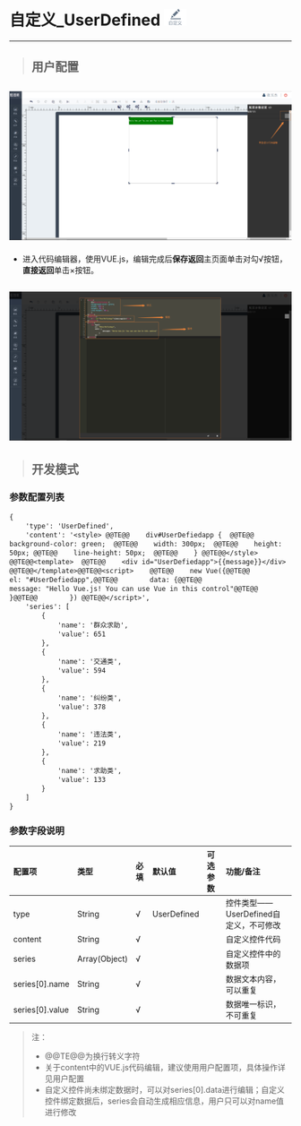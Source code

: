 # 自定义\_UserDefined ![](/assets/UserDefined.png)

---

> ## 用户配置

## ![](/assets/userdefined01.png)

* 进入代码编辑器，使用VUE.js，编辑完成后**保存返回**主页面单击对勾√按钮，**直接返回**单击×按钮。

## ![](/assets/userdefined02.png)

> ## 开发模式

### 参数配置列表

```
{
    'type': 'UserDefined',
    'content': '<style> @@TE@@    div#UserDefiedapp {  @@TE@@    background-color: green;  @@TE@@    width: 300px;  @@TE@@    height: 50px; @@TE@@    line-height: 50px;  @@TE@@    } @@TE@@</style> @@TE@@<template>  @@TE@@    <div id="UserDefiedapp">{{message}}</div> @@TE@@</template>@@TE@@<script>    @@TE@@    new Vue({@@TE@@        el: "#UserDefiedapp",@@TE@@        data: {@@TE@@                message: "Hello Vue.js! You can use Vue in this control"@@TE@@            }@@TE@@        }) @@TE@@</script>',
    'series': [
        {
            'name': '群众求助',
            'value': 651
        },
        {
            'name': '交通类',
            'value': 594
        },
        {
            'name': '纠纷类',
            'value': 378
        },
        {
            'name': '违法类',
            'value': 219
        },
        {
            'name': '求助类',
            'value': 133
        }
    ]
}
```

### 参数字段说明

| 配置项 | 类型 | 必填 | 默认值 | 可选参数 | 功能/备注 |
| :--- | :--- | :--- | :--- | :--- | :--- |
| type | String | √ | UserDefined |  | 控件类型——UserDefined自定义，不可修改 |
| content | String | √ |  |  | 自定义控件代码 |
| series | Array\(Object\) | √ |  |  | 自定义控件中的数据项 |
| series\[0\].name | String | √ |  |  | 数据文本内容，可以重复 |
| series\[0\].value | String | √ |  |  | 数据唯一标识，不可重复 |

> 注：
>
> * @@TE@@为换行转义字符
> * 关于content中的VUE.js代码编辑，建议使用用户配置项，具体操作详见用户配置
> * 自定义控件尚未绑定数据时，可以对series\[0\].data进行编辑；自定义控件绑定数据后，series会自动生成相应信息，用户只可以对name值进行修改



